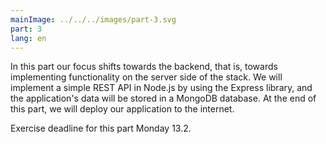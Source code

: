 ```yaml
---
mainImage: ../../../images/part-3.svg
part: 3
lang: en
---
```


<div class="intro">

In this part our focus shifts towards the backend, that is, towards implementing functionality on the server side of the stack. We will implement a simple REST API in Node.js by using the Express library, and the application's data will be stored in a MongoDB database. At the end of this part, we will deploy our application to the internet.

Exercise deadline for this part Monday 13.2.

</div>
